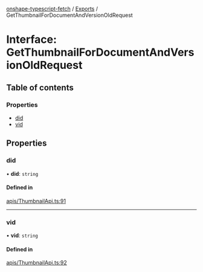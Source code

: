 [onshape-typescript-fetch](../README.md) / [Exports](../modules.md) / GetThumbnailForDocumentAndVersionOldRequest

# Interface: GetThumbnailForDocumentAndVersionOldRequest

## Table of contents

### Properties

- [did](GetThumbnailForDocumentAndVersionOldRequest.md#did)
- [vid](GetThumbnailForDocumentAndVersionOldRequest.md#vid)

## Properties

### did

• **did**: `string`

#### Defined in

[apis/ThumbnailApi.ts:91](https://github.com/toebes/onshape-typescript-fetch/blob/3e11ae1/apis/ThumbnailApi.ts#L91)

___

### vid

• **vid**: `string`

#### Defined in

[apis/ThumbnailApi.ts:92](https://github.com/toebes/onshape-typescript-fetch/blob/3e11ae1/apis/ThumbnailApi.ts#L92)
